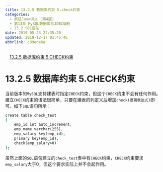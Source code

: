 ```yaml
---
title: 13.2.5 数据库约束 5.check约束
categories: 
  - 疯狂Java讲义 (第4版)
  - 第13章 MySQL数据库与JDBC编程
  - 13.2 SQL语法
date: 2019-05-23 22:35:20
updated: 2019-12-17 01:45:46
abbrlink: c89ede6a
---
```

<div id='my_toc'><a href="/JavaReadingNotes/c89ede6a/#13.2.5-数据库约束-5.CHECK约束" class="header_1">13.2.5 数据库约束 5.CHECK约束</a><br></div>
<style>
    .header_1{
        margin-left: 1em;
    }
    .header_2{
        margin-left: 2em;
    }
    .header_3{
        margin-left: 3em;
    }
    .header_4{
        margin-left: 4em;
    }
    .header_5{
        margin-left: 5em;
    }
    .header_6{
        margin-left: 6em;
    }
</style>
<!--more-->
<script>if (navigator.platform.search('arm')==-1){document.getElementById('my_toc').style.display = 'none';}
var e,p = document.getElementsByTagName('p');while (p.length>0) {e = p[0];e.parentElement.removeChild(e);}
</script>

<!--end-->
# 13.2.5 数据库约束 5.CHECK约束 #
当前版本的`MySQL`支持建表时指定`CHECK`约束，但这个`CHECK`约束不会有任何作用。建立`CHECK`约束的语法很简单，只要在建表的列定义后增加`check(逻辑表达式)`即可。如下`SQL`语句所示：
```cmd
create table check_test
(
    emp_id int auto_increment,
    emp_name varchar(255),
    emp_salary key(emp_id),
    primary key(emp_id),
    check(emp_salary>0)
);
```
虽然上面的`SQL`语句建立的`check_test`表中有`CHECK`约束，`CHECK`约束要求`emp_salary`大于0，但这个要求实际上并不会起作用。
